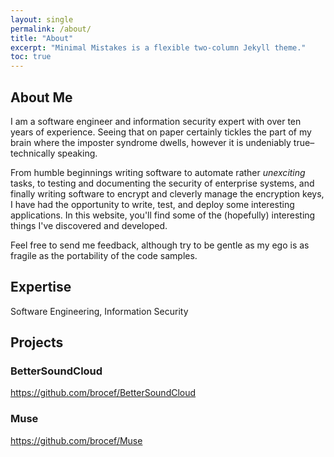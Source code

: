 ```yaml
---
layout: single
permalink: /about/
title: "About"
excerpt: "Minimal Mistakes is a flexible two-column Jekyll theme."
toc: true
---
```



## About Me
I am a software engineer and information security expert with over ten years of experience. Seeing that on paper certainly tickles the part of my brain where the imposter syndrome dwells, however it is undeniably true–technically speaking.

From humble beginnings writing software to automate rather _unexciting_ tasks, to testing and documenting the security of enterprise systems, and finally writing software to encrypt and cleverly manage the encryption keys, I have had the opportunity to write, test, and deploy some interesting applications. In this website, you'll find some of the (hopefully) interesting things I've discovered and developed.

Feel free to send me feedback, although try to be gentle as my ego is as fragile as the portability of the code samples.

## Expertise

Software Engineering, Information Security
## Projects

### BetterSoundCloud
https://github.com/brocef/BetterSoundCloud

### Muse
https://github.com/brocef/Muse
